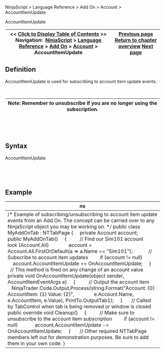 ﻿


NinjaScript \> Language Reference \> Add On \> Account \> AccountItemUpdate






















AccountItemUpdate







| \<\< [Click to Display Table of Contents](accountitemupdate.md) \>\> **Navigation:**     [NinjaScript](ninjascript-1.md) \> [Language Reference](language_reference_wip-1.md) \> [Add On](add_on-1.md) \> [Account](account_class-1.md) \> AccountItemUpdate | [Previous page](accountitem-1.md) [Return to chapter overview](account_class-1.md) [Next page](accountstatusupdate-1.md) |
| --- | --- |











## Definition


AccountItemUpdate is used for subscribing to account item update events. 


 




| Note: Remember to unsubscribe if you are no longer using the subscription. |
| --- |



 


 


## Syntax


AccountItemUpdate


 


 


## Example




| ns |
| --- |
| /\* Example of subscribing/unsubscribing to account item update events from an Add On. The concept can be carried over to any NinjaScript object you may be working on. \*/ public class MyAddOnTab : NTTabPage {      private Account account;      public MyAddOnTab()      {           // Find our Sim101 account          lock (Account.All)                account \= Account.All.FirstOrDefault(a \=\> a.Name \=\= "Sim101");             // Subscribe to account item updates          if (account !\= null)                account.AccountItemUpdate \+\= OnAccountItemUpdate;      }        // This method is fired on any change of an account value      private void OnAccountItemUpdate(object sender, AccountItemEventArgs e)      {           // Output the account item           NinjaTrader.Code.Output.Process(string.Format("Account: {0} AccountItem: {1} Value: {2}",                e.Account.Name, e.AccountItem, e.Value), PrintTo.OutputTab1\);      }        // Called by TabControl when tab is being removed or window is closed      public override void Cleanup()      {           // Make sure to unsubscribe to the account item subscription          if (account !\= null)               account.AccountItemUpdate \-\= OnAccountItemUpdate;      }        // Other required NTTabPage members left out for demonstration purposes. Be sure to add them in your own code. } |









